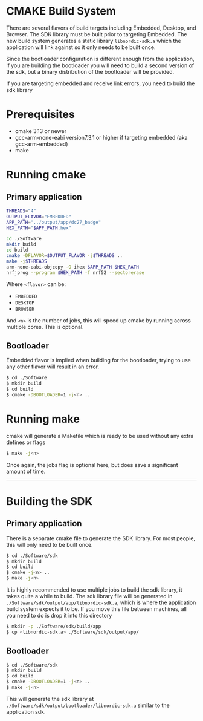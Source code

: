# CMAKE Build System

There are several flavors of build targets including Embedded, Desktop, and Browser. The SDK library must be built prior to targeting Embedded. The new build system generates a static library `libnordic-sdk.a` which the application will link against so it only needs to be built once.

Since the bootloader configuration is different enough from the application, if you are building the bootloader you will need to build a second version of the sdk, but a binary distribution of the bootloader will be provided.

If you are targeting embedded and receive link errors, you need to build the sdk library

# Prerequisites

- cmake 3.13 or newer
- gcc-arm-none-eabi version7.3.1 or higher if targeting embedded (aka gcc-arm-embedded)
- make

# Running cmake

## Primary application

```bash
THREADS="4"
OUTPUT_FLAVOR="EMBEDDED"
APP_PATH="../output/app/dc27_badge"
HEX_PATH="$APP_PATH.hex"

cd ./Software
mkdir build
cd build
cmake -DFLAVOR=$OUTPUT_FLAVOR -j$THREADS ..
make -j$THREADS
arm-none-eabi-objcopy -O ihex $APP_PATH $HEX_PATH
nrfjprog --program $HEX_PATH -f nrf52 --sectorerase
```

Where `<flavor>` can be:

- `EMBEDDED`
- `DESKTOP`
- `BROWSER`

And `<n>` is the number of jobs, this will speed up cmake by running across multiple cores. This is optional.

## Bootloader

Embedded flavor is implied when building for the bootloader, trying to use any other flavor will result in an error.

```bash
$ cd ./Software
$ mkdir build
$ cd build
$ cmake -DBOOTLOADER=1 -j<n> ..
```

# Running make

cmake will generate a Makefile which is ready to be used without any extra defines or flags

```bash
$ make -j<n>
```

Once again, the jobs flag is optional here, but does save a significant amount of time.

---

# Building the SDK

## Primary application

There is a separate cmake file to generate the SDK library. For most people, this will only need to be built once.

```bash
$ cd ./Software/sdk
$ mkdir build
$ cd build
$ cmake -j<n> ..
$ make -j<n>
```

It is highly recommended to use multiple jobs to build the sdk library, it takes quite a while to build. The sdk library file will be generated in `./Software/sdk/output/app/libnordic-sdk.a`, which is where the application build system expects it to be. If you move this file between machines, all you need to do is drop it into this directory

```bash
$ mkdir -p ./Software/sdk/build/app
$ cp <libnordic-sdk.a> ./Software/sdk/output/app/
```

## Bootloader

```bash
$ cd ./Software/sdk
$ mkdir build
$ cd build
$ cmake -DBOOTLOADER=1 -j<n> ..
$ make -j<n>
```

This will generate the sdk library at `./Software/sdk/output/bootloader/libnordic-sdk.a` similar to the application sdk.
